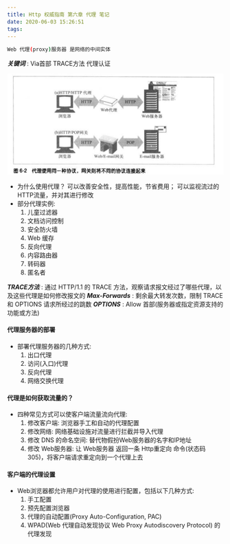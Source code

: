 ```yaml
---
title: Http 权威指南 第六章 代理 笔记
date: 2020-06-03 15:26:51
tags:
---
```


``` bash
Web 代理(proxy)服务器 是网络的中间实体
```
***关键词*** :  Via首部  TRACE方法  代理认证

![](/images/代理和网关的区别.jpeg)
- 为什么使用代理？
  可以改善安全性，提高性能，节省费用；
  可以监视流过的HTTP流量，并对其进行修改
- 部分代理实例:
  1. 儿童过滤器
  2. 文档访问控制
  3. 安全防火墙
  4. Web 缓存
  5. 反向代理
  6. 内容路由器
  7. 转码器
  8. 匿名者  

***TRACE方法*** : 通过 HTTP/1.1 的 TRACE 方法，观察请求报文经过了哪些代理，以及这些代理是如何修改报文的
***Max-Forwards*** : 剩余最大转发次数，限制 TRACE 和 OPTIONS 请求所经过的跳数
***OPTIONS*** : Allow 首部(服务器或指定资源支持的功能或方法)
#### 代理服务器的部署
- 部署代理服务器的几种方式:
  1. 出口代理
  2. 访问(入口)代理
  3. 反向代理
  4. 网络交换代理
#### 代理是如何获取流量的？
- 四种常见方式可以使客户端流量流向代理:
  1. 修改客户端: 浏览器手工和自动的代理配置
  2. 修改网络: 网络基础设施对流量进行拦截并导入代理
  3. 修改 DNS 的命名空间: 替代物假扮Web服务器的名字和IP地址
  4. 修改 Web服务器: 让 Web服务器 返回一条 Http重定向 命令(状态码 305)，将客户端请求重定向到一个代理上去
#### 客户端的代理设置
- Web浏览器都允许用户对代理的使用进行配置，包括以下几种方式:
  1. 手工配置
  2. 预先配置浏览器
  3. 代理的自动配置(Proxy Auto-Configuration, PAC)
  4. WPAD(Web 代理自动发现协议 Web Proxy Autodiscovery Protocol) 的代理发现